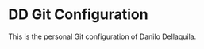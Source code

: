 DD Git Configuration
====================

This is the personal Git configuration of Danilo Dellaquila.
